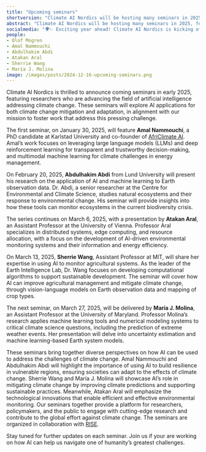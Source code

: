 ```yaml
---
title: "Upcoming seminars"
shortversion: "Climate AI Nordics will be hosting many seminars in 2025, featuring leading researchers exploring the role of AI in addressing climate change. Some speakers in the first quarter include Amal Nammouchi on leveraging large language models and deep reinforcement learning for trustworthy decision-making in energy management. Abdulhakim Abdi on the use of AI and Earth observation data to monitor ecosystems amid the biodiversity crisis. Atakan Aral on AI-driven environmental monitoring systems, and Sherrie Wang on AI applications in sustainable agriculture and climate mitigation. María J. Molina on AI's potential to predict extreme weather and inform climate strategies. Together uniting diverse perspectives on AI-driven climate solutions."
abstract: "Climate AI Nordics will be hosting many seminars in 2025, featuring leading researchers exploring the role of AI in addressing climate change. Some speakers in the first quarter include Amal Nammouchi on leveraging large language models and deep reinforcement learning for trustworthy decision-making in energy management. Abdulhakim Abdi on the use of AI and Earth observation data to monitor ecosystems amid the biodiversity crisis. Atakan Aral on AI-driven environmental monitoring systems, and Sherrie Wang on AI applications in sustainable agriculture and climate mitigation. María J. Molina on AI's potential to predict extreme weather and inform climate strategies. Together uniting diverse perspectives on AI-driven climate solutions."
socialmedia: "🌍✨ Exciting year ahead! Climate AI Nordics is kicking off 2025 with seminars featuring top researchers on AI's role in tackling climate change. From energy to ecosystems, agriculture to extreme weather—don't miss these inspiring talks!"
people:
- Olof Mogren
- Amal Nammouchi
- Abdulhakim Abdi
- Atakan Aral
- Sherrie Wang
- María J. Molina
image: /images/posts/2024-12-16-upcoming-seminars.png
---
```


Climate AI Nordics is thrilled to announce coming seminars in early 2025, featuring researchers who are advancing the field of artificial intelligence addressing climate change. These seminars will explore AI applications for both climate change mitigation and adaptation, in alignment with our mission to foster work that address this pressing challenge.

The first seminar, on January 30, 2025, will feature **Amal Nammouchi**, a PhD candidate at Karlstad University and co-founder of [AfriClimate AI](https://www.africlimate.ai/). Amal’s work focuses on leveraging large language models (LLMs) and deep reinforcement learning for transparent and trustworthy decision-making, and multimodal machine learning for climate challenges in energy management.

On February 20, 2025, **Abdulhakim Abdi** from Lund University will present his research on the application of AI and machine learning to Earth observation data. Dr. Abdi, a senior researcher at the Centre for Environmental and Climate Science, studies natural ecosystems and their response to environmental change. His seminar will provide insights into how these tools can monitor ecosystems in the current biodiversity crisis.

The series continues on March 6, 2025, with a presentation by **Atakan Aral**, an Assistant Professor at the University of Vienna. Professor Aral specializes in distributed systems, edge computing, and resource allocation, with a focus on the development of AI-driven environmental monitoring systems and their information and energy efficiency. 

On March 13, 2025, **Sherrie Wang**, Assistant Professor at MIT, will share her expertise in using AI to monitor agricultural systems. As the leader of the Earth Intelligence Lab, Dr. Wang focuses on developing computational algorithms to support sustainable development. The seminar will cover how AI can improve agricultural management and mitigate climate change, through vision-language models on Earth observation data and mapping of crop types.

The next seminar, on March 27, 2025, will be delivered by **María J. Molina**, an Assistant Professor at the University of Maryland. Professor Molina’s research applies machine learning tools and numerical modeling systems to critical climate science questions, including the prediction of extreme weather events. Her presentation will delve into uncertainty estimation and machine learning-based Earth system models.

These seminars bring together diverse perspectives on how AI can be used to address the challenges of climate change. Amal Nammouchi and Abdulhakim Abdi will highlight the importance of using AI to build resilience in vulnerable regions, ensuring societies can adapt to the effects of climate change. Sherrie Wang and María J. Molina will showcase AI’s role in mitigating climate change by improving climate predictions and supporting sustainable practices. Meanwhile, Atakan Aral will emphasize the technological innovations that enable efficient and effective environmental monitoring. Our seminars together provide a platform for researchers, policymakers, and the public to engage with cutting-edge research and contribute to the global effort against climate change. The seminars are organized in collaboration with [RISE](https://ri.se/lm-sem/).

Stay tuned for further updates on each seminar. Join us if your are working on how AI can help us navigate one of humanity’s greatest challenges.
